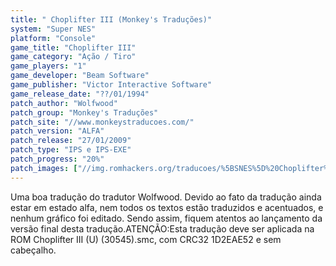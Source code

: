 ```yaml
---
title: " Choplifter III (Monkey's Traduções)"
system: "Super NES"
platform: "Console"
game_title: "Choplifter III"
game_category: "Ação / Tiro"
game_players: "1"
game_developer: "Beam Software"
game_publisher: "Victor Interactive Software"
game_release_date: "??/01/1994"
patch_author: "Wolfwood"
patch_group: "Monkey's Traduções"
patch_site: "//www.monkeystraducoes.com/"
patch_version: "ALFA"
patch_release: "27/01/2009"
patch_type: "IPS e IPS-EXE"
patch_progress: "20%"
patch_images: ["//img.romhackers.org/traducoes/%5BSNES%5D%20Choplifter%20III%20-%20Monkey's%20Tradu%C3%A7%C3%B5es%20-%201.png","//img.romhackers.org/traducoes/%5BSNES%5D%20Choplifter%20III%20-%20Monkey's%20Tradu%C3%A7%C3%B5es%20-%202.png","//img.romhackers.org/traducoes/%5BSNES%5D%20Choplifter%20III%20-%20Monkey's%20Tradu%C3%A7%C3%B5es%20-%203.png"]
---
```

Uma boa tradução do tradutor Wolfwood. Devido ao fato da tradução ainda estar em estado alfa, nem todos os textos estão traduzidos e acentuados, e nenhum gráfico foi editado. Sendo assim, fiquem atentos ao lançamento da versão final desta tradução.ATENÇÃO:Esta tradução deve ser aplicada na ROM Choplifter III (U) (30545).smc, com CRC32 1D2EAE52 e sem cabeçalho.